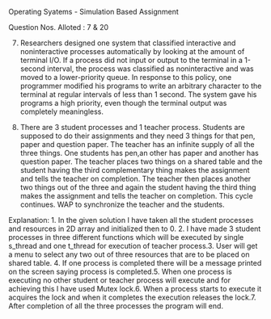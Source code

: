 Operating Syatems - Simulation Based Assignment

Question Nos. Alloted : 7 & 20

7. Researchers designed one system that classified interactive and noninteractive processes automatically by looking at the amount of terminal I/O. If a process did not input or output to the terminal in a 1-second interval, the process was classified as noninteractive and was moved to a lower-priority queue. In response to this policy, one programmer modified his programs to write an arbitrary character to the terminal at regular intervals of less than 1 second. The system gave his programs a high priority, even though the terminal output was completely meaningless.

20. There are 3 student processes and 1 teacher process. Students are supposed to do their assignments and they need 3 things for that pen, paper and question paper. The teacher has an infinite supply of all the three things. One students has pen,an other has paper and another has question paper. The teacher places two things on a shared table and the student having the third complementary thing makes the assignment and tells the teacher on completion. The teacher then places another two things out of the three and again the student having the third thing makes the assignment and tells the teacher on completion. This cycle continues. WAP to synchronize the teacher and the students.

Explanation: 1. In the given solution I have taken all the student processes and resources in 2D array and initialized then to 0. 2. I have made 3 student processes in three different functions which will be executed by single s_thread and one t_thread for execution of teacher process.3. User will get a menu to select any two out of three resources that are to be placed on shared table. 4. If one process is completed there will be a message printed on the screen saying process is completed.5. When one process is executing no other student or teacher process will execute and for achieving this I have used Mutex lock.6. When a process starts to execute it acquires the lock and when it completes the execution releases the lock.7. After completion of all the three processes the program will end.
